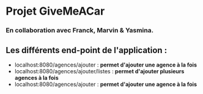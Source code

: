 # Projet GiveMeACar

### En collaboration avec Franck, Marvin & Yasmina.

## Les différents end-point de l'application :

* localhost:8080/agences/ajouter : **permet d'ajouter une agence à la fois**
* localhost:8080/agences/ajouter/listes : **permet d'ajouter plusieurs agences à la fois**
* localhost:8080/agences/ajouter : **permet d'ajouter une agence à la fois**
